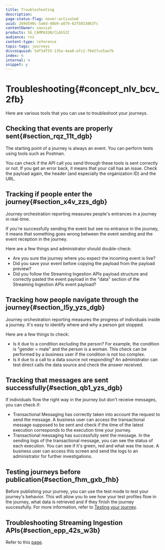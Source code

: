 ```yaml
---
title: Troubleshooting
description: 
page-status-flag: never-activated
uuid: 269d590c-5a6d-40b9-a879-02f5033863fc
contentOwner: sauviat
products: SG_CAMPAIGN/CLASSIC
audience: rns
content-type: reference
topic-tags: journeys
discoiquuid: 5df34f55-135a-4ea8-afc2-f9427ce5ae7b
index: n
internal: n
snippet: y
---
```


# Troubleshooting{#concept_nlv_bcv_2fb}

Here are various tools that you can use to troubleshoot your journeys.

## Checking that events are properly sent{#section_rqz_11t_dgb}

The starting point of a journey is always an event. You can perform tests using tools such as Postman.

You can check if the API call you send through these tools is sent correctly or not. If you get an error back, it means that your call has an issue. Check the payload again, the header (and especially the organization ID) and the URL.

## Tracking if people enter the journey{#section_x4v_zzs_dgb}

Journey orchestration reporting measures people's entrances in a journey in real-time.

If you're successfully sending the event but see no entrance in the journey, it means that something goes wrong between the event sending and the event reception in the journey.

Here are a few things and administrator should double-check:

*   Are you sure the journey where you expect the incoming event is live?
*   Did you save your event before copying the payload from the payload preview?
*   Did you follow the Streaming Ingestion APIs payload structure and correctly pasted the event payload in the "data" section of the Streaming Ingestion APIs event payload?

## Tracking how people navigate through the journey{#section_l5y_yzs_dgb}

Journey orchestration reporting measures the progress of individuals inside a journey. It's easy to identify where and why a person got stopped.

Here are a few things to check:

*   Is it due to a condition excluding the person? For example, the condition is "gender = male" and the person is a woman. This check can be performed by a business user if the condition is not too complex.
*   Is it due to a call to a data source not responding? An administrator can test direct calls the data source and check the answer received.

## Tracking that messages are sent successfully{#section_qb1_yzs_dgb}

If individuals flow the right way in the journey but don't receive messages, you can check if:

* Transactional Messaging has correctly taken into account the request to send the message. A business user can access the transactional message supposed to be sent and check if the time of the latest execution corresponds to the execution time your journey.
* Transactional messaging has successfully sent the message. In the sending logs of the transactional message, you can see the status of each execution. You can see if it's green, red and what was the issue. A business user can access this screen and send the logs to an administrator for further investigations.

## Testing journeys before publication{#section_fhm_gxb_fhb}

Before publishing your journey, you can use the test mode to test your journey's behavior. This will allow you to see how your test profiles flow in the journey, what data is retrieved and if they finish the journey successfully. For more information, refer to [Testing your journey](../building-journeys/journeypublication.md#concept_mtc_lrt_52b__section_ctr_lqk_fhb).

## Troubleshooting Streaming Ingestion APIs{#section_epp_42s_w3b}

Refer to this [page](https://www.adobe.io/apis/experienceplatform/home/data-ingestion/data-ingestion-services.html#!api-specification/markdown/narrative/technical_overview/streaming_ingest/streaming_ingestion_FAQ.md).
